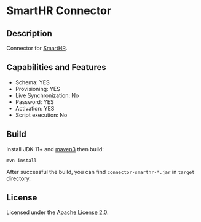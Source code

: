 # SmartHR Connector

## Description

Connector for [SmartHR](https://smarthr.jp/).

## Capabilities and Features

- Schema: YES
- Provisioning: YES
- Live Synchronization: No
- Password: YES
- Activation: YES
- Script execution: No

## Build

Install JDK 11+ and [maven3](https://maven.apache.org/download.cgi) then build:

```
mvn install
```

After successful the build, you can find `connector-smarthr-*.jar` in `target` directory.

## License

Licensed under the [Apache License 2.0](/LICENSE).
